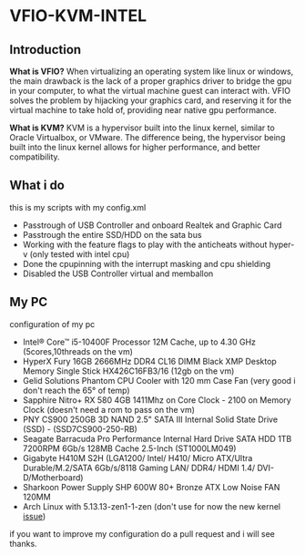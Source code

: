 # VFIO-KVM-INTEL

## Introduction
**What is VFIO?**
When virtualizing an operating system like linux or windows, the main drawback is the lack of a proper graphics driver to bridge the gpu in your computer, to what the virtual machine guest can interact with. VFIO solves the problem by hijacking your graphics card, and reserving it for the virtual machine to take hold of, providing near native gpu performance.


**What is KVM?**
KVM is a hypervisor built into the linux kernel, similar to Oracle Virtualbox, or VMware. The difference being, the hypervisor being built into the linux kernel allows for higher performance, and better compatibility.

## What i do 
this is my scripts with my config.xml 
 * Passtrough of USB Controller and onboard Realtek and Graphic Card
 * Passtrough the entire SSD/HDD on the sata bus
 * Working with the feature flags to play with the anticheats without hyper-v (only tested with intel cpu)
 * Done the cpupinning with the interrupt masking and cpu shielding
 * Disabled the USB Controller virtual and memballon

## My PC
configuration of my pc
  * Intel® Core™ i5-10400F Processor 12M Cache, up to 4.30 GHz (5cores,10threads on the vm)
  * HyperX Fury 16GB 2666MHz DDR4 CL16 DIMM  Black XMP Desktop Memory Single Stick HX426C16FB3/16 (12gb on the vm)
  * Gelid Solutions Phantom CPU Cooler with 120 mm Case Fan (very good i don't reach the 65° of temp)
  * Sapphire Nitro+ RX 580 4GB 1411Mhz on Core Clock - 2100 on Memory Clock (doesn't need a rom to pass on the vm)
  * PNY CS900 250GB 3D NAND 2.5" SATA III Internal Solid State Drive (SSD) - (SSD7CS900-250-RB) 
  * Seagate Barracuda Pro Performance Internal Hard Drive SATA HDD 1TB 7200RPM 6Gb/s 128MB Cache 2.5-Inch (ST1000LM049) 
  * Gigabyte H410M S2H (LGA1200/ Intel/ H410/ Micro ATX/Ultra Durable/M.2/SATA 6Gb/s/8118 Gaming LAN/ DDR4/ HDMI 1.4/ DVI-D/Motherboard) 
  * Sharkoon Power Supply SHP 600W 80+ Bronze ATX Low Noise FAN 120MM 
  * Arch Linux with 5.13.13-zen1-1-zen (don't use for now the new kernel [issue](https://gitlab.freedesktop.org/drm/amd/-/issues/1718))

if you want to improve my configuration do a pull request and i will see thanks.
